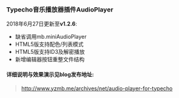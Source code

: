 ### Typecho音乐播放器插件AudioPlayer
2018年6月27日更新至**v1.2.6**: 
- 缺省调用mb.miniAudioPlayer
- HTML5版支持配色/列表模式
- HTML5版支持ID3及解密播放
- 新增编辑器按钮重整文件结构

#### 详细说明与效果演示见blog发布地址: 
 > http://www.yzmb.me/archives/net/audio-player-for-typecho